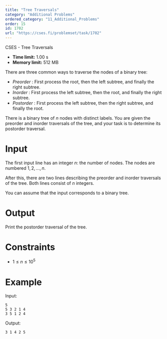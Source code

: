 ```yaml
---
title: "Tree Traversals"
category: "Additional Problems"
ordered_category: "11_Additional_Problems"
order: 15
id: 1702
url: "https://cses.fi/problemset/task/1702"
---
```


CSES - Tree Traversals

  * **Time limit:** 1.00 s
  * **Memory limit:** 512 MB

There are three common ways to traverse the nodes of a binary tree:

  * _Preorder_ : First process the root, then the left subtree, and finally the right subtree.
  * _Inorder_ : First process the left subtree, then the root, and finally the right subtree.
  * _Postorder_ : First process the left subtree, then the right subtree, and finally the root.

There is a binary tree of $n$ nodes with distinct labels. You are given the
preorder and inorder traversals of the tree, and your task is to determine its
postorder traversal.

# Input

The first input line has an integer $n$: the number of nodes. The nodes are
numbered $1,2,\dots,n$.

After this, there are two lines describing the preorder and inorder traversals
of the tree. Both lines consist of $n$ integers.

You can assume that the input corresponds to a binary tree.

# Output

Print the postorder traversal of the tree.

# Constraints

  * $1 \le n \le 10^5$

# Example

Input:

    
    
    5
    5 3 2 1 4
    3 5 1 2 4
    

Output:

    
    
    3 1 4 2 5
    

